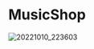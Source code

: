 # MusicShop
![20221010_223603](https://user-images.githubusercontent.com/98304653/195000184-cef33981-afee-441f-9bce-8adbcd93b786.gif)
